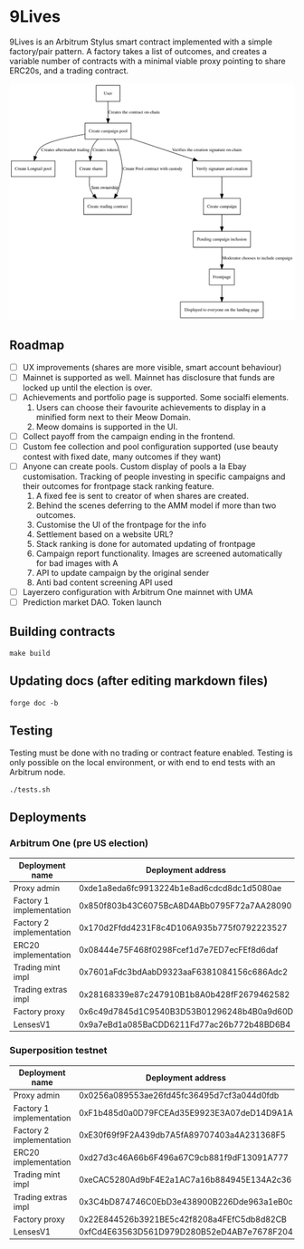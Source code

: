 
# 9Lives

9Lives is an Arbitrum Stylus smart contract implemented with a simple factory/pair
pattern. A factory takes a list of outcomes, and creates a variable number of contracts
with a minimal viable proxy pointing to share ERC20s, and a trading contract.

![Diagram of the system](diagram.svg)

## Roadmap

- [ ] UX improvements (shares are more visible, smart account behaviour)
- [ ] Mainnet is supported as well. Mainnet has disclosure that funds are locked up until the election is over.
- [ ] Achievements and portfolio page is supported. Some socialfi elements.
    1. Users can choose their favourite achievements to display in a minified form next to their Meow Domain.
    2. Meow domains is supported in the UI.
- [ ] Collect payoff from the campaign ending in the frontend.
- [ ] Custom fee collection and pool configuration supported (use beauty contest with fixed date, many outcomes if they want)
- [ ] Anyone can create pools. Custom display of pools a la Ebay customisation. Tracking of people investing in specific campaigns and their outcomes for frontpage stack ranking feature.
    1. A fixed fee is sent to creator of when shares are created.
    2. Behind the scenes deferring to the AMM model if more than two outcomes.
    3. Customise the UI of the frontpage for the info
    4. Settlement based on a website URL?
    5. Stack ranking is done for automated updating of frontpage
    6. Campaign report functionality. Images are screened automatically for bad images with A
    7. API to update campaign by the original sender
    8. Anti bad content screening API used
- [ ] Layerzero configuration with Arbitrum One mainnet with UMA
- [ ] Prediction market DAO. Token launch

## Building contracts

	make build

## Updating docs (after editing markdown files)

	forge doc -b

## Testing

Testing must be done with no trading or contract feature enabled. Testing is only possible
on the local environment, or with end to end tests with an Arbitrum node.

	./tests.sh

## Deployments

### Arbitrum One (pre US election)

|      Deployment name     |              Deployment address            |
|--------------------------|--------------------------------------------|
| Proxy admin              | 0xde1a8eda6fc9913224b1e8ad6cdcd8dc1d5080ae |
| Factory 1 implementation | 0x850f803b43C6075BcA8D4ABb0795F72a7AA28090 |
| Factory 2 implementation | 0x170d2Ffdd4231F8c4D106A935b775f0792223527 |
| ERC20 implementation     | 0x08444e75F468f0298Fcef1d7e7ED7ecFEf8d6daf |
| Trading mint impl        | 0x7601aFdc3bdAabD9323aaF6381084156c686Adc2 |
| Trading extras impl      | 0x28168339e87c247910B1b8A0b428fF2679462582 |
| Factory proxy            | 0x6c49d7845d1C9540B3D53B01296248b4B0a9d60D |
| LensesV1                 | 0x9a7eBd1a085BaCDD6211Fd77ac26b772b48BD6B4 |

### Superposition testnet

|      Deployment name     |              Deployment address            |
|--------------------------|--------------------------------------------|
| Proxy admin              | 0x0256a089553ae26fd45fc36495d7cf3a044d0fdb |
| Factory 1 implementation | 0xF1b485d0a0D79FCEAd35E9923E3A07deD14D9A1A |
| Factory 2 implementation | 0xE30f69f9F2A439db7A5fA89707403a4A231368F5 |
| ERC20 implementation     | 0xd27d3c46A66b6F496a67C9cb881f9dF13091A777 |
| Trading mint impl        | 0xeCAC5280Ad9bF4E2a1AC7a16b884945E134A2c36 |
| Trading extras impl      | 0x3C4bD874746C0EbD3e438900B226Dde963a1eB0c |
| Factory proxy            | 0x22E844526b3921BE5c42f8208a4FEfC5db8d82CB |
| LensesV1                 | 0xfCd4E63563D561D979D280B52eD4AB7e7678F204 |
